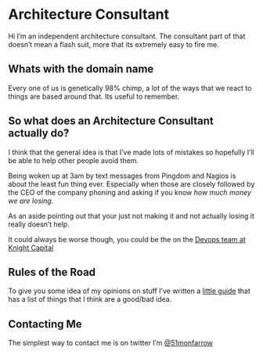 # Architecture Consultant
Hi I’m an independent architecture consultant. The consultant part of that doesn’t mean a flash suit, more that its extremely easy to fire me.

## Whats with the domain name
Every one of us is genetically 98% chimp, a lot of the ways that we react to things are based around that. Its useful to remember.

## So what does an Architecture Consultant actually do?
I think that the general idea is that I’ve made lots of mistakes so hopefully I’ll be able to help other people avoid them.

Being woken up at 3am by text messages from Pingdom and Nagios is about the least fun thing ever. Especially when those are closely followed by the CEO of the company phoning and asking if you know *how much money we are losing*.

As an aside pointing out that your just not making it and not actually losing it really doesn’t help.

It could always be worse though, you could be the on the [Devops team at Knight Capital](http://dougseven.com/2014/04/17/knightmare-a-devops-cautionary-tale/)

## Rules of the Road
To give you some idea of my opinions on stuff I’ve written a [little guide](/rulesoftheroad.html) that has a list of things that I think are a good/bad idea.

## Contacting Me
The simplest way to contact me is on twitter I’m [@51monfarrow](https://twitter.com/51monfarrow)